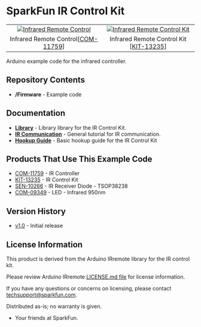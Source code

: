 SparkFun IR Control Kit
========================================

<table class="table table-hover table-striped table-bordered">
  <tr align="center">
   <td><a href="https://cdn.sparkfun.com/assets/parts/7/9/8/6/11759-01.jpg"><img src="https://cdn.sparkfun.com/assets/parts/7/9/8/6/11759-01.jpg" alt="Infrared Remote Control"></a></td>
   <td><a href="https://cdn.sparkfun.com/assets/parts/1/0/4/1/3/13235-01.jpg"><img src="https://cdn.sparkfun.com/assets/parts/1/0/4/1/3/13235-01.jpg" alt="Infrared Remote Control Kit"></a></td>
  </tr>
  <tr align="center">
    <td>Infrared Remote Control[<a href="https://www.sparkfun.com/products/11759">COM-11759</a>]</td>
    <td>Infrared Remote Control Kit [<a href="https://www.sparkfun.com/products/13235">KIT-13235</a>]</td>
  </tr>
</table>

Arduino example code for the infrared controller. 

Repository Contents
-------------------
* **/Firmware** - Example code 

Documentation
--------------
* **[Library](https://github.com/z3t0/Arduino-IRremote)** - Library library for the IR Control Kit.
* **[IR Communication](https://learn.sparkfun.com/tutorials/ir-communication)** - General tutorial for IR communication.
* **[Hookup Guide](https://learn.sparkfun.com/tutorials/ir-control-kit-hookup-guide)** - Basic hookup guide for the IR Control Kit

Products That Use This Example Code
----------------
* [COM-11759](https://www.sparkfun.com/products/11759) - IR Controller
* [KIT-13235](https://www.sparkfun.com/products/13235) - IR Control Kit
* [SEN-10266](https://www.sparkfun.com/products/10266) - IR Receiver Diode - TSOP38238
* [COM-09349](https://www.sparkfun.com/products/9349) - LED - Infrared 950nm

Version History
---------------
* [v1.0](https://github.com/sparkfun/IR-Control-Kit/releases/tag/v1.0) - Initial release

License Information
-------------------

This product is derived from the Arduino IRremote library for the IR control kit. 

Please review Arduino IRremote [LICENSE.md file](https://github.com/z3t0/Arduino-IRremote/blob/master/LICENSE.txt) for license information. 

If you have any questions or concerns on licensing, please contact techsupport@sparkfun.com.

Distributed as-is; no warranty is given.

- Your friends at SparkFun.

_<COLLABORATION CREDIT>_
